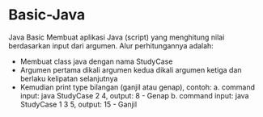 # Basic-Java
Java Basic
Membuat aplikasi Java (script) yang menghitung nilai berdasarkan input dari argumen.
Alur perhitungannya adalah:
- Membuat class java dengan nama StudyCase
- Argumen pertama dikali argumen kedua dikali argumen ketiga dan berlaku kelipatan selanjutnya
- Kemudian print type bilangan (ganjil atau genap), contoh:
  a. command input: java StudyCase 2 4,   output: 8 - Genap
  b. command input: java StudyCase 1 3 5, output: 15 - Ganjil
